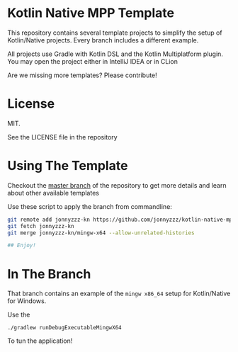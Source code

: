 Kotlin Native MPP Template
==========================

This repository contains several template projects to simplify the setup of Kotlin/Native projects. Every branch includes a different example.

All projects use Gradle with Kotlin DSL and the Kotlin Multiplatform plugin. You may open the project either in IntelliJ IDEA or in CLion

Are we missing more templates? Please contribute!


License
=======

MIT. 

See the LICENSE file in the repository

Using The Template
===================

Checkout the
[master branch](https://github.com/jonnyzzz/kotlin-native-mpp-template)
of the repository to get more details and learn about other available templates 


Use these script to apply the branch from commandline:
```bash
git remote add jonnyzzz-kn https://github.com/jonnyzzz/kotlin-native-mpp-template.git
git fetch jonnyzzz-kn
git merge jonnyzzz-kn/mingw-x64 --allow-unrelated-histories

## Enjoy!
```

In The Branch
=============

That branch contains an example of the `mingw x86_64` setup
for Kotlin/Native for Windows.

Use the
```
./gradlew runDebugExecutableMingwX64
```

To tun the application!
